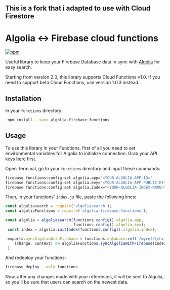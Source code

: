 ## This is a fork that i adapted to use with Cloud Firestore



# Algolia <-> Firebase cloud functions

[![npm](https://img.shields.io/npm/v/algolia-firebase-functions.svg)](https://www.npmjs.com/package/algolia-firebase-functions)

Useful library to keep your Firebase Database data in sync with [Algolia](https://algolia.com) for easy search.

Starting from version 2.0, this library supports Cloud Functions v1.0. If you need to support beta Cloud Functions, use version 1.0.3 instead.

## Installation

In your `functions` directory:

``` bash
 npm install --save algolia-firebase-functions 
```

## Usage

To use this library in your Functions, first of all you need to set environmental variables for Algolia to initialize connection. Grab your API keys [here](https://algolia.com/dashboard) first.

Open Terminal, go to your `functions` directory and input these commands:

``` bash
firebase functions:config:set algolia.app="<YOUR-ALGOLIA-APP-ID>"
firebase functions:config:set algolia.key="<YOUR-ALGOLIA-APP-PUBLIC-KEY>"
firebase functions:config:set algolia.index="<YOUR-ALGOLIA-INDEX-NAME>"
```
Then, in your functions' `index.js` file, paste the following lines:

``` js
const algoliasearch = require('algoliasearch');
const algoliaFunctions = require('algolia-firebase-functions');

const algolia = algoliasearch(functions.config().algolia.app,
                              functions.config().algolia.key);
 const index = algolia.initIndex(functions.config().algolia.index);

 exports.syncAlgoliaWithFirebase = functions.database.ref('/myref/{childRef}').onWrite(
    (change, context) => algoliaFunctions.syncAlgoliaWithFirebase(index, change);
 );
```

And redeploy your functions:

```bash
firebase deploy --only functions
```

Now, after any changes made with your references, it will be sent to Algolia, so you'll be sure that users can search on the newest data.
